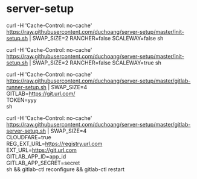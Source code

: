 # server-setup

curl -H 'Cache-Control: no-cache' https://raw.githubusercontent.com/duchoang/server-setup/master/init-setup.sh | SWAP_SIZE=2 RANCHER=false SCALEWAY=false sh

curl -H 'Cache-Control: no-cache' https://raw.githubusercontent.com/duchoang/server-setup/master/init-setup.sh | SWAP_SIZE=2 RANCHER=false SCALEWAY=true sh

curl -H 'Cache-Control: no-cache' https://raw.githubusercontent.com/duchoang/server-setup/master/gitlab-runner-setup.sh | SWAP_SIZE=4 \
GITLAB=https://git.url.com/ \
TOKEN=yyy \
sh 

curl -H 'Cache-Control: no-cache' https://raw.githubusercontent.com/duchoang/server-setup/master/gitlab-server-setup.sh | SWAP_SIZE=4 \
CLOUDFARE=true \
REG_EXT_URL=https://registry.url.com \
EXT_URL=https://git.url.com \
GITLAB_APP_ID=app_id \
GITLAB_APP_SECRET=secret \
sh && gitlab-ctl reconfigure && gitlab-ctl restart
